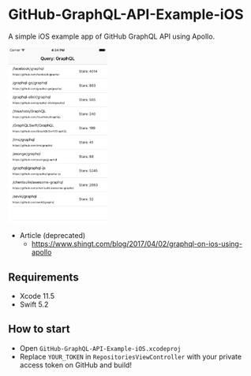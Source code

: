 # GitHub-GraphQL-API-Example-iOS

A simple iOS example app of GitHub GraphQL API using Apollo.

<img src="screenshot.png" width="200">

* Article (deprecated)
  * https://www.shingt.com/blog/2017/04/02/graphql-on-ios-using-apollo

## Requirements

- Xcode 11.5
- Swift 5.2

## How to start

- Open `GitHub-GraphQL-API-Example-iOS.xcodeproj`
- Replace `YOUR_TOKEN` in `RepositoriesViewController` with your private access token on GitHub and build!

